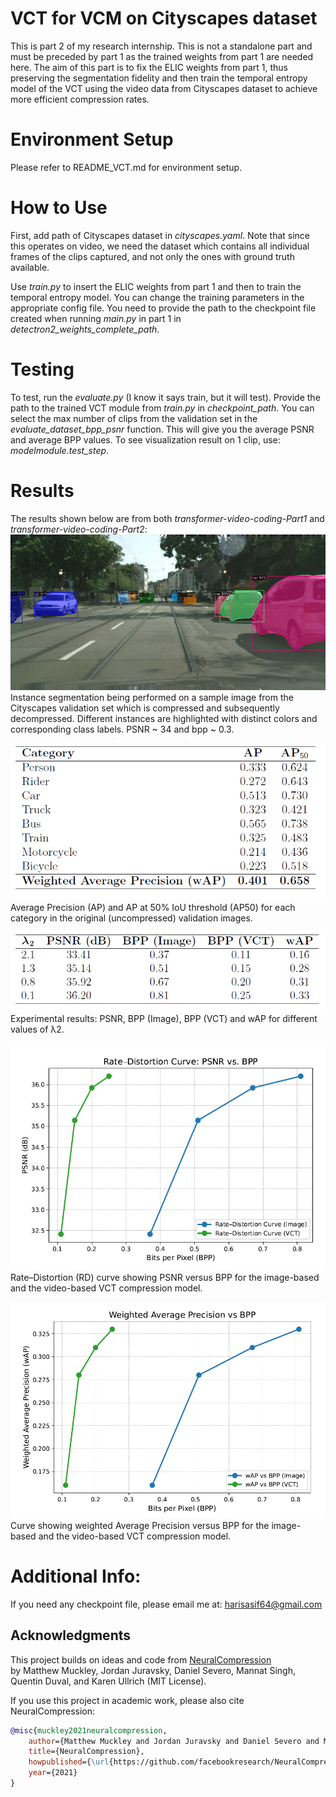 # VCT for VCM on Cityscapes dataset
This is part 2 of my research internship. This is not a standalone part and must be preceded by part 1 as the trained weights from part 1 are needed here. The aim of this part is to fix the ELIC weights from part 1, thus preserving the segmentation fidelity and then train the temporal entropy model of the VCT using the video data from Cityscapes dataset to achieve more efficient compression rates.

# Environment Setup
Please refer to README_VCT.md for environment setup.

# How to Use

First, add path of Cityscapes dataset in _cityscapes.yaml_. Note that since this operates on video, we need the dataset which contains all individual frames of the clips captured, and not only the ones with ground truth available.

Use _train.py_ to insert the ELIC weights from part 1 and then to train the temporal entropy model. You can change the training parameters in the appropriate config file. You need to provide the path to the checkpoint file created when running _main.py_ in part 1 in _detectron2_weights_complete_path_.

# Testing

To test, run the _evaluate.py_ (I know it says train, but it will test). Provide the path to the trained VCT module from _train.py_ in _checkpoint_path_. You can select the max number of clips from the validation set in the _evaluate_dataset_bpp_psnr_ function. This will give you the average PSNR and average BPP values. To see visualization result on 1 clip, use: _modelmodule.test_step_. 

# Results
The results shown below are from both _transformer-video-coding-Part1_ and _transformer-video-coding-Part2_:
![](docs/decompressed.png)
Instance segmentation being performed on a sample image
from the Cityscapes validation set which is compressed and subsequently
decompressed. Different instances are highlighted
with distinct colors and corresponding class labels. PSNR ~ 34 and bpp ~ 0.3.

![](docs/AP_uncompressed.png)
Average Precision (AP) and AP at 50% IoU threshold (AP50) for each category
in the original (uncompressed) validation images.

![](docs/AP_decompressed.png)
Experimental results: PSNR, BPP (Image), BPP (VCT) and wAP for different
values of λ2.

![](docs/DR_Curve.png)
Rate–Distortion (RD) curve showing PSNR versus BPP for the image-based and the video-based VCT compression model.

![](docs/AP_Curve.png)
Curve showing weighted Average Precision versus BPP for the image-based and the video-based VCT compression model.

# Additional Info:
If you need any checkpoint file, please email me at: harisasif64@gmail.com

## Acknowledgments
This project builds on ideas and code from [NeuralCompression](https://github.com/facebookresearch/NeuralCompression)  
by Matthew Muckley, Jordan Juravsky, Daniel Severo, Mannat Singh, Quentin Duval, and Karen Ullrich (MIT License).

If you use this project in academic work, please also cite NeuralCompression:

```bibtex
@misc{muckley2021neuralcompression,
    author={Matthew Muckley and Jordan Juravsky and Daniel Severo and Mannat Singh and Quentin Duval and Karen Ullrich},
    title={NeuralCompression},
    howpublished={\url{https://github.com/facebookresearch/NeuralCompression}},
    year={2021}
}
